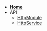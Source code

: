 <!-- Sidebar for Docsify -->

* [**Home**](/ "NestJs Undici")
* API
  * [HttpModule](docs/http/http.module.md "NestJs Undici - HttpModule")
  * [HttpService](docs/http/http.service.md "NestJs Undici - HttpService")
